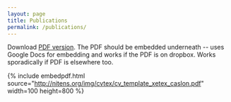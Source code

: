 ```yaml
---
layout: page
title: Publications
permalink: /publications/
---
```


Download [PDF version](http://nitens.org/img/cvtex/cv_template_xetex_caslon.pdf). The PDF should be embedded underneath -- uses Google Docs for embedding and works if the PDF is on dropbox. Works sporadically if PDF is elsewhere too.

{% include embedpdf.html source="http://nitens.org/img/cvtex/cv_template_xetex_caslon.pdf" width=100 height=800 %}
